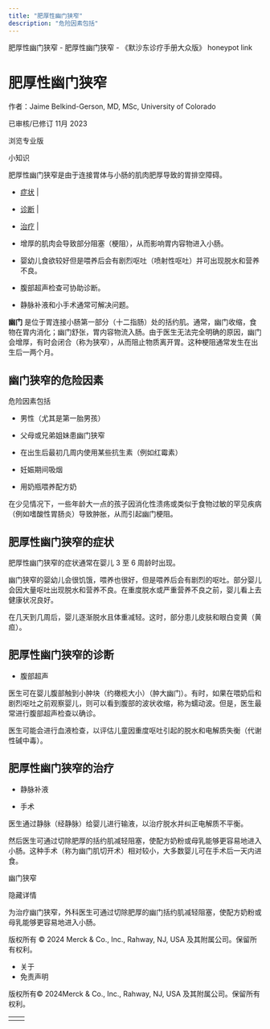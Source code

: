 ```yaml
---
title: "肥厚性幽门狭窄"
description: "危险因素包括"
---
```


﻿肥厚性幽门狭窄 \- 肥厚性幽门狭窄 \- 《默沙东诊疗手册大众版》 honeypot link

# 肥厚性幽门狭窄

作者：Jaime Belkind-Gerson, MD, MSc, University of Colorado

已审核/已修订 11月 2023

浏览专业版

小知识

肥厚性幽门狭窄是由于连接胃体与小肠的肌肉肥厚导致的胃排空障碍。

- [症状](#症状_v820047_zh) \|
- [诊断](#诊断_v34536352_zh) \|
- [治疗](#治疗_v820052_zh) \|

- 增厚的肌肉会导致部分阻塞（梗阻），从而影响胃内容物进入小肠。

- 婴幼儿食欲较好但是喂养后会有剧烈呕吐（喷射性呕吐）并可出现脱水和营养不良。

- 腹部超声检查可协助诊断。

- 静脉补液和小手术通常可解决问题。


**幽门** 是位于胃连接小肠第一部分（十二指肠）处的括约肌。通常，幽门收缩，食物在胃内消化；幽门舒张，胃内容物流入肠。由于医生无法完全明确的原因，幽门会增厚，有时会闭合（称为狭窄），从而阻止物质离开胃。这种梗阻通常发生在出生后一两个月。

## 幽门狭窄的危险因素

危险因素包括

- 男性（尤其是第一胎男孩）

- 父母或兄弟姐妹患幽门狭窄

- 在出生后最初几周内使用某些抗生素（例如红霉素）

- 妊娠期间吸烟

- 用奶瓶喂养配方奶


在少见情况下，一些年龄大一点的孩子因消化性溃疡或类似于食物过敏的罕见疾病（例如嗜酸性胃肠炎）导致肿胀，从而引起幽门梗阻。

## 肥厚性幽门狭窄的症状

肥厚性幽门狭窄的症状通常在婴儿 3 至 6 周龄时出现。

幽门狭窄的婴幼儿会很饥饿，喂养也很好，但是喂养后会有剧烈的呕吐。部分婴儿会因大量呕吐出现脱水和营养不良。在重度脱水或严重营养不良之前，婴儿看上去健康状况良好。

在几天到几周后，婴儿逐渐脱水且体重减轻。这时，部分患儿皮肤和眼白变黄（黄疸）。

## 肥厚性幽门狭窄的诊断

- 腹部超声


医生可在婴儿腹部触到小肿块（约橄榄大小）（肿大幽门）。有时，如果在喂奶后和剧烈呕吐之前观察婴儿，则可以看到腹部的波状收缩，称为蠕动波。但是，医生最常进行腹部超声检查以确诊。

医生可能会进行血液检查，以评估儿童因重度呕吐引起的脱水和电解质失衡（代谢性碱中毒）。

## 肥厚性幽门狭窄的治疗

- 静脉补液

- 手术


医生通过静脉（经静脉）给婴儿进行输液，以治疗脱水并纠正电解质不平衡。

然后医生可通过切除肥厚的括约肌减轻阻塞，使配方奶粉或母乳能够更容易地进入小肠。这种手术（称为幽门肌切开术）相对较小，大多数婴儿可在手术后一天内进食。

幽门狭窄



隐藏详情

为治疗幽门狭窄，外科医生可通过切除肥厚的幽门括约肌减轻阻塞，使配方奶粉或母乳能够更容易地进入小肠。



版权所有 © 2024
Merck & Co., Inc., Rahway, NJ, USA 及其附属公司。保留所有权利。

- 关于
- 免责声明

版权所有© 2024Merck & Co., Inc., Rahway, NJ, USA 及其附属公司。保留所有权利。

|     |     |
| --- | --- |
|  |  |